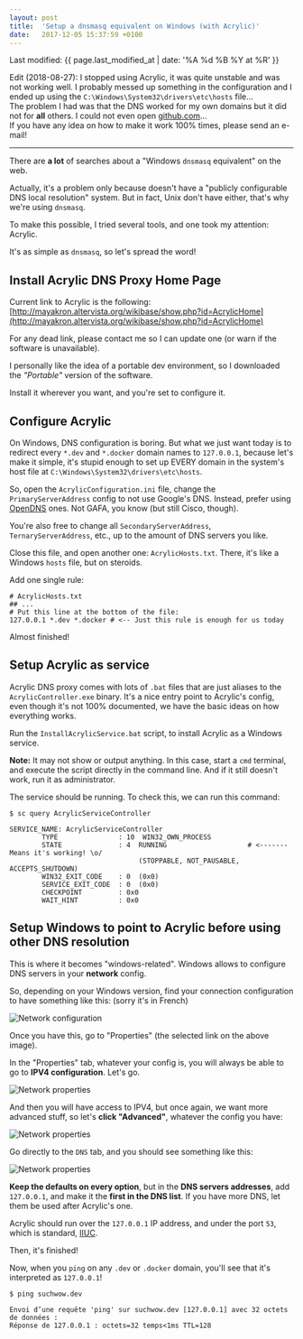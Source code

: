 ```yaml
---
layout: post
title:  'Setup a dnsmasq equivalent on Windows (with Acrylic)'
date:   2017-12-05 15:37:59 +0100
---
```


Last modified: {{ page.last_modified_at | date: '%A %d %B %Y at %R' }}

Edit (2018-08-27): I stopped using Acrylic, it was quite unstable and was not working well. I probably messed up
something in the configuration and I ended up using the `C:\Windows\System32\drivers\etc\hosts` file…<br>
The problem I had was that the DNS worked for my own domains but it did not for **all** others. I could not even open
[github.com](https://github.com)…<br>
If you have any idea on how to make it work 100% times, please send an e-mail!

---

There are **a lot** of searches about a "Windows `dnsmasq` equivalent" on the web.

Actually, it's a problem only because doesn't have a "publicly configurable DNS local resolution" system. But in fact,
Unix don't have either, that's why we're using `dnsmasq`.

To make this possible, I tried several tools, and one took my attention: Acrylic.

It's as simple as `dnsmasq`, so let's spread the word!

## Install Acrylic DNS Proxy Home Page

Current link to Acrylic is the following:
[http://mayakron.altervista.org/wikibase/show.php?id=AcrylicHome](http://mayakron.altervista.org/wikibase/show.php?id=AcrylicHome)

For any dead link, please contact me so I can update one (or warn if the software is unavailable).

I personally like the idea of a portable dev environment, so I downloaded the _"Portable"_ version of the software.

Install it wherever you want, and you're set to configure it.

## Configure Acrylic

On Windows, DNS configuration is boring. But what we just want today is to redirect every `*.dev` and `*.docker` domain
names to `127.0.0.1`, because let's make it simple, it's stupid enough to set up EVERY domain in the system's host file
at `C:\Windows\System32\drivers\etc\hosts`.

So, open the `AcrylicConfiguration.ini` file, change the `PrimaryServerAddress` config to not use Google's DNS. Instead,
prefer using [OpenDNS](https://en.wikipedia.org/wiki/OpenDNS) ones. Not GAFA, you know (but still Cisco, though).

You're also free to change all `SecondaryServerAddress`, `TernaryServerAddress`, etc., up to the amount of DNS servers
you like.

Close this file, and open another one: `AcrylicHosts.txt`. There, it's like a Windows `hosts` file, but on steroids.

Add one single rule:

```
# AcrylicHosts.txt 
## ...
# Put this line at the bottom of the file:
127.0.0.1 *.dev *.docker # <-- Just this rule is enough for us today
```

Almost finished!

## Setup Acrylic as service

Acrylic DNS proxy comes with lots of `.bat` files that are just aliases to the `AcrylicController.exe` binary. It's a
nice entry point to Acrylic's config, even though it's not 100% documented, we have the basic ideas on how everything
works.

Run the `InstallAcrylicService.bat` script, to install Acrylic as a Windows service.

**Note:** It may not show or output anything. In this case, start a `cmd` terminal, and execute the script directly in 
the command line. And if it still doesn't work, run it as administrator.

The service should be running. To check this, we can run this command:

```
$ sc query AcrylicServiceController

SERVICE_NAME: AcrylicServiceController
        TYPE               : 10  WIN32_OWN_PROCESS
        STATE              : 4  RUNNING                    # <------- Means it's working! \o/
                                (STOPPABLE, NOT_PAUSABLE, ACCEPTS_SHUTDOWN)
        WIN32_EXIT_CODE    : 0  (0x0)
        SERVICE_EXIT_CODE  : 0  (0x0)
        CHECKPOINT         : 0x0
        WAIT_HINT          : 0x0
```

## Setup Windows to point to Acrylic before using other DNS resolution

This is where it becomes "windows-related". Windows allows to configure DNS servers in your **network** config.

So, depending on your Windows version, find your connection configuration to have something like this:
(sorry it's in French)

![Network configuration](/img/acrylic_network_config.jpg)

Once you have this, go to "Properties" (the selected link on the above image).

In the "Properties" tab, whatever your config is, you will always be able to go to **IPV4 configuration**. Let's go.

![Network properties](/img/acrylic_network_config_properties.jpg)

And then you will have access to IPV4, but once again, we want more advanced stuff, so let's **click "Advanced"**, 
whatever the config you have:

![Network properties](/img/acrylic_network_config_ipv4.jpg)

Go directly to the `DNS` tab, and you should see something like this:

![Network properties](/img/acrylic_network_config_dns.jpg)

**Keep the defaults on every option**, but in the **DNS servers addresses**, add `127.0.0.1`, and make it the **first in
the DNS list**. If you have more DNS, let them be used after Acrylic's one.

Acrylic should run over the `127.0.0.1` IP address, and under the port `53`, which is standard, 
[IIUC](https://en.wiktionary.org/wiki/IIUC). 

Then, it's finished!

Now, when you `ping` on any `.dev` or `.docker` domain, you'll see that it's interpreted as `127.0.0.1`!

```
$ ping suchwow.dev

Envoi d’une requête 'ping' sur suchwow.dev [127.0.0.1] avec 32 octets de données :
Réponse de 127.0.0.1 : octets=32 temps<1ms TTL=128
```
